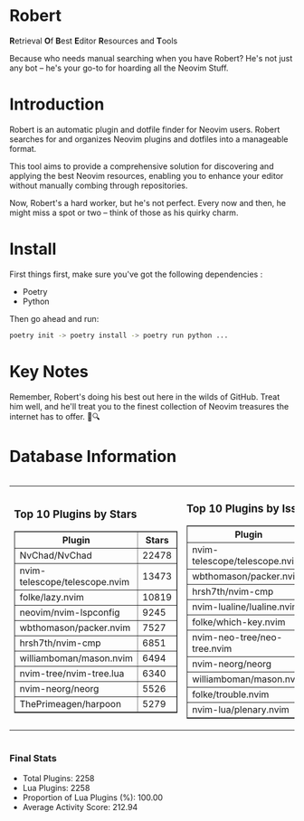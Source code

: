 # Robert

**R**etrieval
**O**f
**B**est
**E**ditor
**R**esources and
**T**ools

Because who needs manual searching when you have Robert?
He's not just any bot – he's your go-to for hoarding all the Neovim Stuff.

# Introduction
Robert is an automatic plugin and dotfile finder for Neovim users. Robert searches for and organizes Neovim plugins and dotfiles into a manageable format.

This tool aims to provide a comprehensive solution for discovering and applying the best Neovim resources, enabling you to enhance your editor without manually combing through repositories.

Now, Robert's a hard worker, but he's not perfect. Every now and then, he might miss a spot or two – think of those as his quirky charm. 

# Install
 First things first, make sure you've got the following dependencies :
  - Poetry 
  - Python 

Then go ahead and run:

```bash
poetry init -> poetry install -> poetry run python ...
```
# Key Notes

Remember, Robert's doing his best out here in the wilds of GitHub. Treat him well, and he'll treat you to the finest collection of Neovim treasures the internet has to offer. 🎩🔍


# Database Information

<div style='display:flex;flex-direction:row;justify-content:space-between;'><table><tr><td><h3>Top 10 Plugins by Stars</h3><table border="1"><tr><th>Plugin</th><th>Stars</th></tr><tr><td>NvChad/NvChad</td><td>22478</td></tr><tr><td>nvim-telescope/telescope.nvim</td><td>13473</td></tr><tr><td>folke/lazy.nvim</td><td>10819</td></tr><tr><td>neovim/nvim-lspconfig</td><td>9245</td></tr><tr><td>wbthomason/packer.nvim</td><td>7527</td></tr><tr><td>hrsh7th/nvim-cmp</td><td>6851</td></tr><tr><td>williamboman/mason.nvim</td><td>6494</td></tr><tr><td>nvim-tree/nvim-tree.lua</td><td>6340</td></tr><tr><td>nvim-neorg/neorg</td><td>5526</td></tr><tr><td>ThePrimeagen/harpoon</td><td>5279</td></tr></table></td><td><h3>Top 10 Plugins by Issues</h3><table border="1"><tr><th>Plugin</th><th>Issues</th></tr><tr><td>nvim-telescope/telescope.nvim</td><td>311</td></tr><tr><td>wbthomason/packer.nvim</td><td>305</td></tr><tr><td>hrsh7th/nvim-cmp</td><td>225</td></tr><tr><td>nvim-lualine/lualine.nvim</td><td>189</td></tr><tr><td>folke/which-key.nvim</td><td>184</td></tr><tr><td>nvim-neo-tree/neo-tree.nvim</td><td>163</td></tr><tr><td>nvim-neorg/neorg</td><td>155</td></tr><tr><td>williamboman/mason.nvim</td><td>139</td></tr><tr><td>folke/trouble.nvim</td><td>131</td></tr><tr><td>nvim-lua/plenary.nvim</td><td>117</td></tr></table></td><td><h3>Top 10 Plugins by Forks</h3><table border="1"><tr><th>Plugin</th><th>Forks</th></tr><tr><td>NvChad/NvChad</td><td>2004</td></tr><tr><td>neovim/nvim-lspconfig</td><td>1980</td></tr><tr><td>nvim-telescope/telescope.nvim</td><td>753</td></tr><tr><td>nvim-tree/nvim-tree.lua</td><td>594</td></tr><tr><td>nvim-lualine/lualine.nvim</td><td>439</td></tr><tr><td>hrsh7th/nvim-cmp</td><td>340</td></tr><tr><td>folke/tokyonight.nvim</td><td>325</td></tr><tr><td>ThePrimeagen/harpoon</td><td>316</td></tr><tr><td>jackMort/ChatGPT.nvim</td><td>277</td></tr><tr><td>nvimdev/lspsaga.nvim</td><td>274</td></tr></table></td></tr></table></div>

### Final Stats
- Total Plugins: 2258
- Lua Plugins: 2258
- Proportion of Lua Plugins (%): 100.00
- Average Activity Score: 212.94
